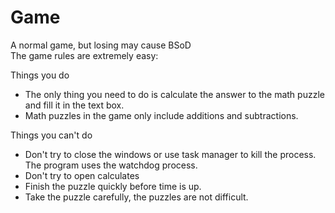 # Game
A normal game, but losing may cause BSoD  
The game rules are extremely easy:

Things you do  
- The only thing you need to do is calculate the answer to the math puzzle and fill it in the text box.
- Math puzzles in the game only include additions and subtractions.

Things you can't do  
- Don't try to close the windows or use task manager to kill the process. The program uses the watchdog process.
- Don't try to open calculates
- Finish the puzzle quickly before time is up.
- Take the puzzle carefully, the puzzles are not difficult.
